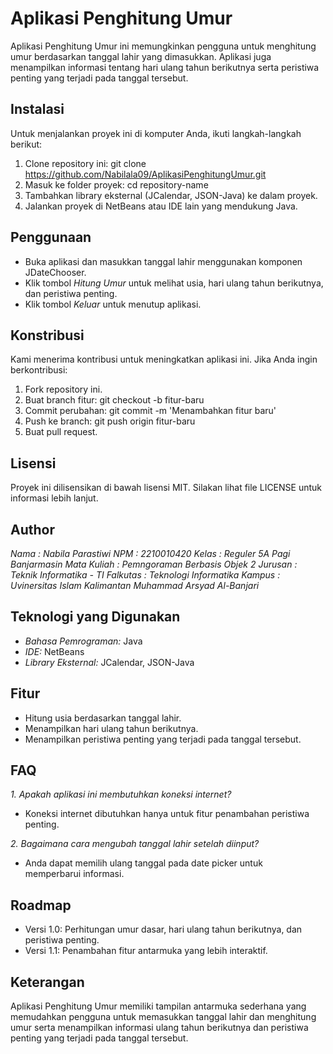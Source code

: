 
# Aplikasi Penghitung Umur

Aplikasi Penghitung Umur ini memungkinkan pengguna untuk menghitung umur berdasarkan tanggal lahir yang dimasukkan. Aplikasi juga menampilkan informasi tentang hari ulang tahun berikutnya serta peristiwa penting yang terjadi pada tanggal tersebut.

## Instalasi
Untuk menjalankan proyek ini di komputer Anda, ikuti 
langkah-langkah berikut:
1. Clone repository ini: git clone https://github.com/Nabilala09/AplikasiPenghitungUmur.git
2. Masuk ke folder proyek: cd repository-name
3. Tambahkan library eksternal (JCalendar, JSON-Java) ke dalam proyek.
4. Jalankan proyek di NetBeans atau IDE lain yang mendukung Java.
 
## Penggunaan

- Buka aplikasi dan masukkan tanggal lahir menggunakan komponen JDateChooser.
- Klik tombol *Hitung Umur* untuk melihat usia, hari ulang tahun berikutnya, dan peristiwa penting.
- Klik tombol *Keluar* untuk menutup aplikasi.

## Konstribusi
Kami menerima kontribusi untuk meningkatkan aplikasi ini. Jika Anda ingin berkontribusi:
1. Fork repository ini.
2. Buat branch fitur: git checkout -b fitur-baru
3. Commit perubahan: git commit -m 'Menambahkan fitur baru'
4. Push ke branch: git push origin fitur-baru
5. Buat pull request.

## Lisensi

Proyek ini dilisensikan di bawah lisensi MIT. Silakan lihat file LICENSE untuk informasi lebih lanjut.

## Author

*Nama       : Nabila Parastiwi*
*NPM        : 2210010420*
*Kelas      : Reguler 5A Pagi Banjarmasin*
*Mata Kuliah    : Pemngoraman Berbasis Objek 2*
*Jurusan    : Teknik Informatika - TI*
*Falkutas   : Teknologi Informatika* 
*Kampus     : Uvinersitas Islam Kalimantan Muhammad Arsyad Al-Banjari* 

## Teknologi yang Digunakan
- *Bahasa Pemrograman:* Java
- *IDE:* NetBeans
- *Library Eksternal:* JCalendar, JSON-Java

## Fitur
- Hitung usia berdasarkan tanggal lahir.
- Menampilkan hari ulang tahun berikutnya.
- Menampilkan peristiwa penting yang terjadi pada tanggal tersebut.

## FAQ

*1. Apakah aplikasi ini membutuhkan koneksi internet?*
- Koneksi internet dibutuhkan hanya untuk fitur penambahan peristiwa penting.

*2. Bagaimana cara mengubah tanggal lahir setelah diinput?*
- Anda dapat memilih ulang tanggal pada date picker untuk memperbarui informasi.

## Roadmap

- Versi 1.0: Perhitungan umur dasar, hari ulang tahun berikutnya, dan peristiwa penting.
- Versi 1.1: Penambahan fitur antarmuka yang lebih interaktif.

## Keterangan
Aplikasi Penghitung Umur memiliki tampilan antarmuka sederhana yang memudahkan pengguna untuk memasukkan tanggal lahir dan menghitung umur serta menampilkan informasi ulang tahun berikutnya dan peristiwa penting yang terjadi pada tanggal tersebut.
